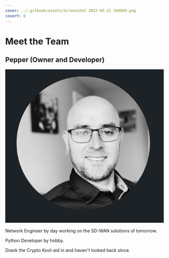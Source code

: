 ```yaml
---
cover: ../.gitbook/assets/Screenshot 2022-03-21 194809.png
coverY: 0
---
```


# Meet the Team

## Pepper (Owner and Developer)

![](<../.gitbook/assets/image (6) (1) (1).png>)

Network Engineer by day working on the SD-WAN solutions of tomorrow.

Python Developer by hobby.

Drank the Crypto Kool-aid in and haven't looked back since. &#x20;

